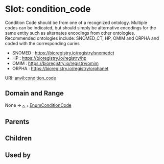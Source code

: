 
# Slot: condition_code

Condition Code should be from one of a recognized ontology. Multiple codes can be indicated, but should simply be alternative encodings for the same entity such as alternates encodings from other ontologies.       
Recommended ontologies include: SNOMED_CT, HP, OMIM and ORPHA and coded with the corresponding curies
* SNOMED : https://bioregistry.io/registry/snomedct
* HP : https://bioregistry.io/registry/hp
* OMIM : https://bioregistry.io/registry/omim
* ORPHA : https://bioregistry.io/registry/orphanet

URI: [anvil:condition_code](https://anvilproject.org/acr-harmonized-data-model/condition_code)


## Domain and Range

None &#8594;  <sub>0..\*</sub> [EnumConditionCode](EnumConditionCode.md)

## Parents


## Children


## Used by

